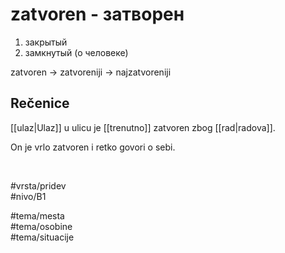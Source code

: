 # zatvoren - затворен

1. закрытый  
2. замкнутый (о человеке)

zatvoren → zatvoreniji → najzatvoreniji

## Rečenice

[[ulaz|Ulaz]] u ulicu je [[trenutno]] zatvoren zbog [[rad|radova]].

On je vrlo zatvoren i retko govori o sebi.

<br>

#vrsta/pridev  
#nivo/B1  

#tema/mesta  
#tema/osobine  
#tema/situacije  
